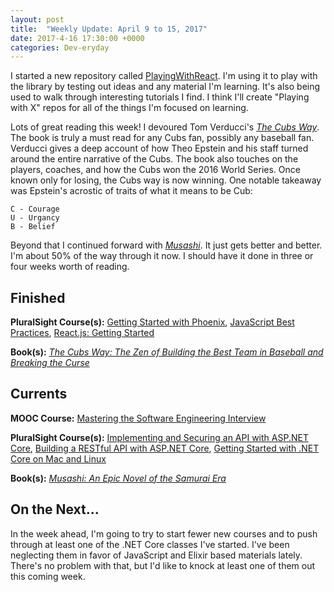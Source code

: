 ```yaml
---
layout: post
title:  "Weekly Update: April 9 to 15, 2017"
date: 2017-4-16 17:30:00 +0000
categories: Dev-eryday
---
```


I started a new repository called [PlayingWithReact][pr]. I'm using it to play with the library by testing out ideas and any material I'm learning. It's also being used to walk through interesting tutorials I find. I think I'll create "Playing with X" repos for all of the things I'm focused on learning.

Lots of great reading this week! I devoured Tom Verducci's *[The Cubs Way][cubs]*. The book is truly a must read for any Cubs fan, possibly any baseball fan. Verducci gives a deep account of how Theo Epstein and his staff turned around the entire narrative of the Cubs. The book also touches on the players, coaches, and how the Cubs won the 2016 World Series. Once known only for losing, the Cubs way is now winning. One notable takeaway was Epstein's acrostic of traits of what it means to be Cub:

    C - Courage
    U - Urgancy
    B - Belief

Beyond that I continued forward with *[Musashi][mus]*. It just gets better and better. I'm about 50% of the way through it now. I should have it done in three or four weeks worth of reading.

Finished
--------
**PluralSight Course(s):** [Getting Started with Phoenix][pho], [JavaScript Best Practices][best], [React.js: Getting Started][react]

**Book(s):** *[The Cubs Way: The Zen of Building the Best Team in Baseball and Breaking the Curse][cubs]*

Currents
--------
**MOOC Course:** [Mastering the Software Engineering Interview][se]

**PluralSight Course(s):** [Implementing and Securing an API with ASP.NET Core][core], [Building a RESTful API with ASP.NET Core][rest], [Getting Started with .NET Core on Mac and Linux][mac]

**Book(s):** *[Musashi: An Epic Novel of the Samurai Era][mus]* 

On the Next...
--------
In the week ahead, I'm going to try to start fewer new courses and to push through at least one of the .NET Core classes I've started. I've been neglecting them in favor of JavaScript and Elixir based materials lately. There's no problem with that, but I'd like to knock at least one of them out this coming week.

[mus]: https://www.amazon.com/dp/B00CD428BU/ref=dp-kindle-redirect?_encoding=UTF8&btkr=1
[se]: https://www.coursera.org/learn/cs-tech-interview/
[rest]: https://app.pluralsight.com/library/courses/asp-dot-net-core-restful-api-building/table-of-contents
[mac]: https://app.pluralsight.com/library/courses/dotnet-core-mac-linux-getting-started/table-of-contents
[core]: https://app.pluralsight.com/library/courses/aspdotnetcore-implementing-securing-api/table-of-contents
[react]: https://app.pluralsight.com/library/courses/react-js-getting-started/table-of-contents
[pho]: https://app.pluralsight.com/library/courses/phoenix-getting-started/table-of-contents
[cubs]: https://www.amazon.com/Cubs-Way-Building-Baseball-Breaking-ebook/dp/B01M5LDUNR/ref=sr_1_1?ie=UTF8&qid=1491880527&sr=8-1&keywords=the+cubs+way
[best]: https://app.pluralsight.com/library/courses/javascript-best-practices/table-of-contents
[pr]: https://github.com/jpniederer/PlayingWithReact